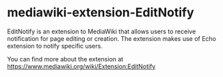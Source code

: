 # mediawiki-extension-EditNotify
EditNotify is an extension to MediaWiki that allows users to receive notification for page editing or creation. The extension makes use of Echo extension to notify specific users.

You can find more about the extension at https://www.mediawiki.org/wiki/Extension:EditNotify
